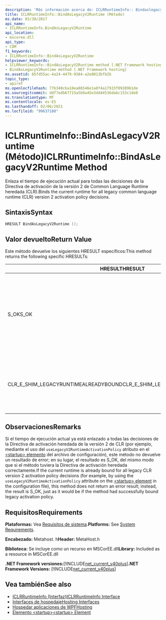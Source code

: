 ```yaml
---
description: 'Más información acerca de: ICLRRuntimeInfo:: Bindaslegacyv2runtime ((método)'
title: ICLRRuntimeInfo::BindAsLegacyV2Runtime (Método)
ms.date: 03/30/2017
api_name:
- ICLRRuntimeInfo.BindAsLegacyV2Runtime
api_location:
- mscoree.dll
api_type:
- COM
f1_keywords:
- ICLRRuntimeInfo::BindAsLegacyV2Runtime
helpviewer_keywords:
- ICLRRuntimeInfo::BindAsLegacyV2Runtime method [.NET Framework hosting]
- BindAsLegacyV2Runtime method [.NET Framework hosting]
ms.assetid: 65fd55ac-4a24-4479-9384-a2e8013bfb2b
topic_type:
- apiref
ms.openlocfilehash: 77b340cba18ea86546e1a8f4a17933f09289b1de
ms.sourcegitcommit: ddf7edb67715a5b9a45e3dd44536dabc153c1de0
ms.translationtype: MT
ms.contentlocale: es-ES
ms.lasthandoff: 02/06/2021
ms.locfileid: "99637188"
---
```

# <a name="iclrruntimeinfobindaslegacyv2runtime-method"></a><span data-ttu-id="4395b-103">ICLRRuntimeInfo::BindAsLegacyV2Runtime (Método)</span><span class="sxs-lookup"><span data-stu-id="4395b-103">ICLRRuntimeInfo::BindAsLegacyV2Runtime Method</span></span>

<span data-ttu-id="4395b-104">Enlaza el tiempo de ejecución actual para todas las decisiones de la Directiva de activación de la versión 2 de Common Language Runtime heredada (CLR).</span><span class="sxs-lookup"><span data-stu-id="4395b-104">Binds the current runtime for all legacy common language runtime (CLR) version 2 activation policy decisions.</span></span>  
  
## <a name="syntax"></a><span data-ttu-id="4395b-105">Sintaxis</span><span class="sxs-lookup"><span data-stu-id="4395b-105">Syntax</span></span>  
  
```cpp  
HRESULT BindAsLegacyV2Runtime ();  
```  
  
## <a name="return-value"></a><span data-ttu-id="4395b-106">Valor devuelto</span><span class="sxs-lookup"><span data-stu-id="4395b-106">Return Value</span></span>  

 <span data-ttu-id="4395b-107">Este método devuelve los siguientes HRESULT específicos:</span><span class="sxs-lookup"><span data-stu-id="4395b-107">This method returns the following specific HRESULTs:</span></span>  
  
|<span data-ttu-id="4395b-108">HRESULT</span><span class="sxs-lookup"><span data-stu-id="4395b-108">HRESULT</span></span>|<span data-ttu-id="4395b-109">Descripción</span><span class="sxs-lookup"><span data-stu-id="4395b-109">Description</span></span>|  
|-------------|-----------------|  
|<span data-ttu-id="4395b-110">S_OK</span><span class="sxs-lookup"><span data-stu-id="4395b-110">S_OK</span></span>|<span data-ttu-id="4395b-111">El enlace se realizó correctamente o este tiempo de ejecución ya estaba enlazado como el Runtime heredado de la Directiva de activación de la versión 2 de CLR.</span><span class="sxs-lookup"><span data-stu-id="4395b-111">Either binding succeeded, or this runtime was already bound as the legacy CLR version 2 activation policy runtime.</span></span>|  
|<span data-ttu-id="4395b-112">CLR_E_SHIM_LEGACYRUNTIMEALREADYBOUND</span><span class="sxs-lookup"><span data-stu-id="4395b-112">CLR_E_SHIM_LEGACYRUNTIMEALREADYBOUND</span></span>|<span data-ttu-id="4395b-113">Un tiempo de ejecución diferente ya estaba enlazado a la Directiva de activación heredada de la versión 2 de CLR.</span><span class="sxs-lookup"><span data-stu-id="4395b-113">A different runtime was already bound to the legacy CLR version 2 activation policy.</span></span>|  
  
## <a name="remarks"></a><span data-ttu-id="4395b-114">Observaciones</span><span class="sxs-lookup"><span data-stu-id="4395b-114">Remarks</span></span>  

 <span data-ttu-id="4395b-115">Si el tiempo de ejecución actual ya está enlazado a todas las decisiones de la Directiva de activación heredada de la versión 2 de CLR (por ejemplo, mediante el uso del `useLegacyV2RuntimeActivationPolicy` atributo en el [ \<startup> elemento](../../configure-apps/file-schema/startup/startup-element.md) del archivo de configuración), este método no devuelve un resultado de error; en su lugar, el resultado es S_OK, del mismo modo que si el método tuviera la Directiva de activación heredada correctamente.</span><span class="sxs-lookup"><span data-stu-id="4395b-115">If the current runtime is already bound for all legacy CLR version 2 activation policy decisions (for example, by using the `useLegacyV2RuntimeActivationPolicy` attribute on the [\<startup> element](../../configure-apps/file-schema/startup/startup-element.md) in the configuration file), this method does not return an error result; instead, the result is S_OK, just as it would be if the method had successfully bound legacy activation policy.</span></span>  
  
## <a name="requirements"></a><span data-ttu-id="4395b-116">Requisitos</span><span class="sxs-lookup"><span data-stu-id="4395b-116">Requirements</span></span>  

 <span data-ttu-id="4395b-117">**Plataformas:** Vea [Requisitos de sistema](../../get-started/system-requirements.md).</span><span class="sxs-lookup"><span data-stu-id="4395b-117">**Platforms:** See [System Requirements](../../get-started/system-requirements.md).</span></span>  
  
 <span data-ttu-id="4395b-118">**Encabezado:** Metahost. h</span><span class="sxs-lookup"><span data-stu-id="4395b-118">**Header:** MetaHost.h</span></span>  
  
 <span data-ttu-id="4395b-119">**Biblioteca:** Se incluye como un recurso en MSCorEE.dll</span><span class="sxs-lookup"><span data-stu-id="4395b-119">**Library:** Included as a resource in MSCorEE.dll</span></span>  
  
 <span data-ttu-id="4395b-120">**.NET Framework versiones:**[!INCLUDE[net_current_v40plus](../../../../includes/net-current-v40plus-md.md)]</span><span class="sxs-lookup"><span data-stu-id="4395b-120">**.NET Framework Versions:** [!INCLUDE[net_current_v40plus](../../../../includes/net-current-v40plus-md.md)]</span></span>  
  
## <a name="see-also"></a><span data-ttu-id="4395b-121">Vea también</span><span class="sxs-lookup"><span data-stu-id="4395b-121">See also</span></span>

- [<span data-ttu-id="4395b-122">ICLRRuntimeInfo (Interfaz)</span><span class="sxs-lookup"><span data-stu-id="4395b-122">ICLRRuntimeInfo Interface</span></span>](iclrruntimeinfo-interface.md)
- [<span data-ttu-id="4395b-123">Interfaces de hospedaje</span><span class="sxs-lookup"><span data-stu-id="4395b-123">Hosting Interfaces</span></span>](hosting-interfaces.md)
- [<span data-ttu-id="4395b-124">Hospedar aplicaciones de WPF</span><span class="sxs-lookup"><span data-stu-id="4395b-124">Hosting</span></span>](index.md)
- [<span data-ttu-id="4395b-125">Elemento \<startup></span><span class="sxs-lookup"><span data-stu-id="4395b-125">\<startup> Element</span></span>](../../configure-apps/file-schema/startup/startup-element.md)

